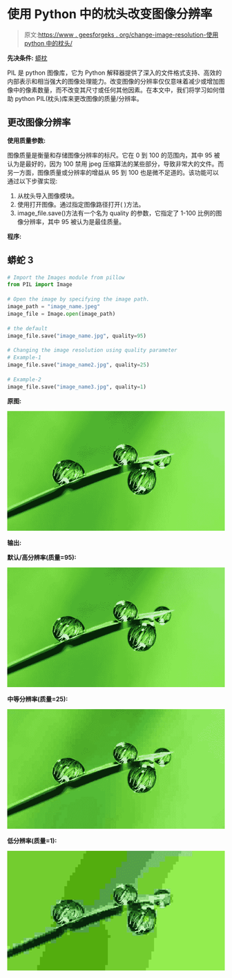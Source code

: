 # 使用 Python 中的枕头改变图像分辨率

> 原文:[https://www . geesforgeks . org/change-image-resolution-使用 python 中的枕头/](https://www.geeksforgeeks.org/change-image-resolution-using-pillow-in-python/)

**先决条件:** [蟒枕](https://www.geeksforgeeks.org/python-pillow-a-fork-of-pil/)

PIL 是 python 图像库，它为 Python 解释器提供了深入的文件格式支持、高效的内部表示和相当强大的图像处理能力。改变图像的分辨率仅仅意味着减少或增加图像中的像素数量，而不改变其尺寸或任何其他因素。在本文中，我们将学习如何借助 python PIL(枕头)库来更改图像的质量/分辨率。

## 更改图像分辨率

**使用质量参数:**

图像质量是衡量和存储图像分辨率的标尺。它在 0 到 100 的范围内，其中 95 被认为是最好的，因为 100 禁用 jpeg 压缩算法的某些部分，导致非常大的文件。而另一方面，图像质量或分辨率的增益从 95 到 100 也是微不足道的。该功能可以通过以下步骤实现:

1.  从枕头导入图像模块。
2.  使用打开图像。通过指定图像路径打开( )方法。
3.  image_file.save()方法有一个名为 quality 的参数，它指定了 1-100 比例的图像分辨率，其中 95 被认为是最佳质量。

**程序:**

## 蟒蛇 3

```py
# Import the Images module from pillow
from PIL import Image

# Open the image by specifying the image path.
image_path = "image_name.jpeg"
image_file = Image.open(image_path)

# the default
image_file.save("image_name.jpg", quality=95)

# Changing the image resolution using quality parameter
# Example-1
image_file.save("image_name2.jpg", quality=25)

# Example-2
image_file.save("image_name3.jpg", quality=1)
```

**原图:**

![](img/14e862594872a3c84999819320ceec95.png)

**输出:**

**默认/高分辨率(质量=95):**

![](img/14e862594872a3c84999819320ceec95.png)

**中等分辨率(质量=25):**

![](img/9352cb36a4d76b0005efc50126d81892.png)

**低分辨率(质量=1):**

![](img/d7c0381747695779ab6fe0a6bd0cc2ce.png)